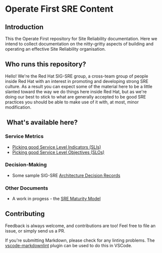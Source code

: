# Operate First SRE Content

## Introduction
This the Operate First repository for Site Reliability documentation. Here we
intend to collect documentation on the nitty-gritty aspects of building and
operating an effective Site Reliability organisation. 

## Who runs this repository?
Hello! We're the Red Hat SIG-SRE group, a cross-team group of people inside Red
Hat with an interest in promoting and developing strong SRE culture. As a
result you can expect some of the material here to be a little slanted toward
the way we do things here inside Red Hat, but as we're doing our best to stick
to what are generally accepted to be good SRE practices you should be able to
make use of it with, at most, minor modification.

##  What's available here?

### Service Metrics
* [Picking good Service Level Indicators (SLIs)](./picking_good_slis.md)
* [Picking good Service Level Objectives (SLOs)](./picking_good_slos.md)

### Decision-Making
* Some sample SIG-SRE [Architecture Decision Records](./ADRs/RH/SIG-SRE)

### Other Documents
* A work in progess - the [SRE Maturity Model](./sre_maturity.md)

## Contributing
Feedback is always welcome, and contributions are too! Feel free to file an
issue, or simply send us a PR. 

If you're submitting Markdown, please check for any linting problems.  The
[vscode-markdownlint](https://github.com/DavidAnson/vscode-markdownlint) plugin
can be used to do this in VSCode.
